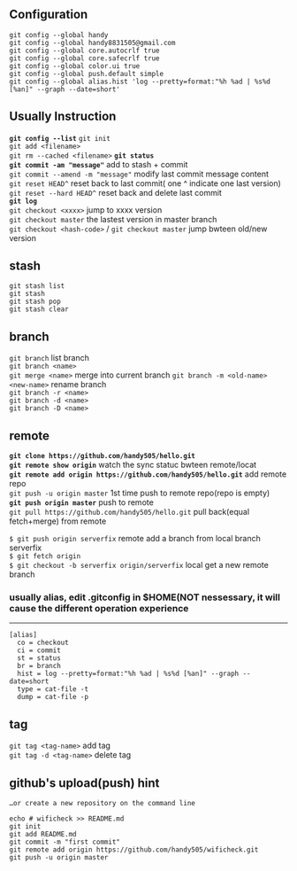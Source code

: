 
Configuration
--------------

`git config --global handy`  
`git config --global handy8831505@gmail.com`  
`git config --global core.autocrlf true`  
`git config --global core.safecrlf true`  
`git config --global color.ui true`  
`git config --global push.default simple`  
`git config --global alias.hist 'log --pretty=format:"%h %ad | %s%d [%an]" --graph --date=short'`  


Usually Instruction
--------------------
**`git config --list`**
`git init`  
`git add <filename>`  
`git rm --cached <filename>`
**`git status`**  
**`git commit -am "message"`** add to stash + commit  
`git commit --amend -m "message"` modify last commit message content  
`git reset HEAD^` reset back to last commit( one ^ indicate one last version)    
`git reset --hard HEAD^` reset back and delete last commit  
**`git log`**  
`git checkout <xxxx>` jump to xxxx version  
`git checkout master` the lastest version in master branch  
`git checkout <hash-code>` / `git checkout master` jump bwteen old/new version

stash
------
`git stash list`  
`git stash`  
`git stash pop`  
`git stash clear`  


branch
-------
`git branch` list branch  
`git branch <name>`  
`git merge <name>`  merge <name> into current branch
`git branch -m <old-name> <new-name>` rename branch  
`git branch -r <name>`  
`git branch -d <name>`  
`git branch -D <name>`  


remote
-------
**`git clone https://github.com/handy505/hello.git`**  
**`git remote show origin`** watch the sync statuc bwteen remote/locat  
**`git remote add origin https://github.com/handy505/hello.git`** add remote repo   
`git push -u origin master` 1st time push to remote repo(repo is empty)    
**`git push origin master`** push to remote    
`git pull https://github.com/handy505/hello.git` pull back(equal fetch+merge) from remote      

`$ git push origin serverfix` remote add a branch from local branch serverfix  
`$ git fetch origin`  
`$ git checkout -b serverfix origin/serverfix` local get a new remote branch  


### usually alias, edit .gitconfig in $HOME(NOT nessessary, it will cause the different operation experience
-------------------------------------------------------------------------------------------------------------
	[alias]
	  co = checkout
	  ci = commit
	  st = status
	  br = branch
	  hist = log --pretty=format:"%h %ad | %s%d [%an]" --graph --date=short
	  type = cat-file -t
	  dump = cat-file -p


tag
----
`git tag <tag-name>` add tag  
`git tag -d <tag-name>` delete tag  


github's upload(push) hint
---------------------------
	…or create a new repository on the command line

	echo # wificheck >> README.md
	git init
	git add README.md
	git commit -m "first commit"
	git remote add origin https://github.com/handy505/wificheck.git
	git push -u origin master
